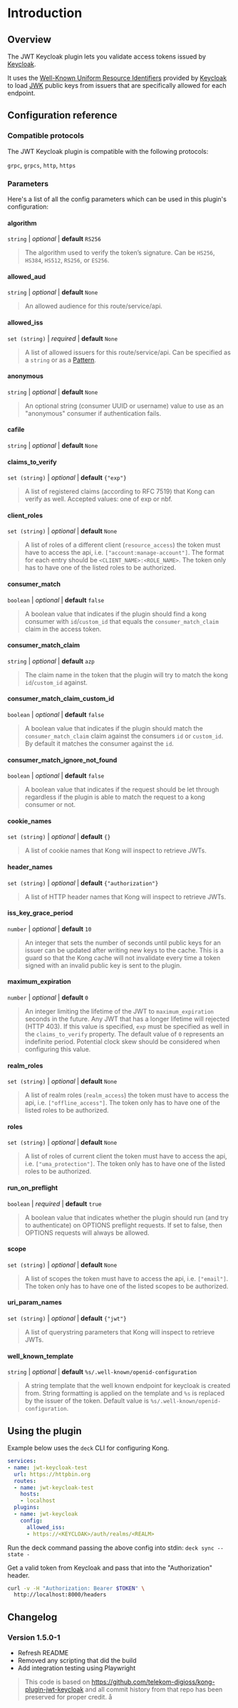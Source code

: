 # Introduction

## Overview

The JWT Keycloak plugin lets you validate access tokens issued by [Keycloak](https://www.keycloak.org/).

It uses the [Well-Known Uniform Resource Identifiers](https://tools.ietf.org/html/rfc5785) provided by [Keycloak](https://www.keycloak.org/) to load [JWK](https://tools.ietf.org/html/rfc7517) public keys from issuers that are specifically allowed for each endpoint.

## Configuration reference

### Compatible protocols

The JWT Keycloak plugin is compatible with the following protocols:

`grpc`, `grpcs`, `http`, `https`

### Parameters

Here's a list of all the config parameters which can be used in this plugin's configuration:

#### algorithm

`string` | _optional_ | **default** `RS256`

> The algorithm used to verify the token’s signature. Can be `HS256`, `HS384`, `HS512`, `RS256`, or `ES256`.

#### allowed_aud

`string` | _optional_ | **default** `None`

> An allowed audience for this route/service/api.

#### allowed_iss

`set (string)` | _required_ | **default** `None`

> A list of allowed issuers for this route/service/api. Can be specified as a `string` or as a [Pattern](http://lua-users.org/wiki/PatternsTutorial).

#### anonymous

`string` | _optional_ | **default** `None`

> An optional string (consumer UUID or username) value to use as an "anonymous" consumer if authentication fails.

#### cafile

`string` | _optional_ | **default** `None`

#### claims_to_verify

`set (string)` | _optional_ | **default** `{"exp"}`

> A list of registered claims (according to RFC 7519) that Kong can verify as well. Accepted values: one of exp or nbf.

#### client_roles

`set (string)` | _optional_ | **default** `None`

> A list of roles of a different client (`resource_access`) the token must have to access the api, i.e. `["account:manage-account"]`. The format for each entry should be `<CLIENT_NAME>:<ROLE_NAME>`. The token only has to have one of the listed roles to be authorized.

#### consumer_match

`boolean` | _optional_ | **default** `false`

> A boolean value that indicates if the plugin should find a kong consumer with `id`/`custom_id` that equals the `consumer_match_claim` claim in the access token.

#### consumer_match_claim

`string` | _optional_ | **default** `azp`

> The claim name in the token that the plugin will try to match the kong `id`/`custom_id` against.

#### consumer_match_claim_custom_id

`boolean` | _optional_ | **default** `false`

> A boolean value that indicates if the plugin should match the `consumer_match_claim` claim against the consumers `id` or `custom_id`. By default it matches the consumer against the `id`.

#### consumer_match_ignore_not_found

`boolean` | _optional_ | **default** `false`

> A boolean value that indicates if the request should be let through regardless if the plugin is able to match the request to a kong consumer or not.

#### cookie_names

`set (string)` | _optional_ | **default** `{}`

> A list of cookie names that Kong will inspect to retrieve JWTs.

#### header_names

`set (string)` | _optional_ | **default** `{"authorization"}`

> A list of HTTP header names that Kong will inspect to retrieve JWTs.

#### iss_key_grace_period

`number` | _optional_ | **default** `10`

> An integer that sets the number of seconds until public keys for an issuer can be updated after writing new keys to the cache. This is a guard so that the Kong cache will not invalidate every time a token signed with an invalid public key is sent to the plugin.

#### maximum_expiration

`number` | _optional_ | **default** `0`

> An integer limiting the lifetime of the JWT to `maximum_expiration` seconds in the future. Any JWT that has a longer lifetime will rejected (HTTP 403). If this value is specified, `exp` must be specified as well in the `claims_to_verify` property. The default value of `0` represents an indefinite period. Potential clock skew should be considered when configuring this value.

#### realm_roles

`set (string)` | _optional_ | **default** `None`

> A list of realm roles (`realm_access`) the token must have to access the api, i.e. `["offline_access"]`. The token only has to have one of the listed roles to be authorized.

#### roles

`set (string)` | _optional_ | **default** `None`

> A list of roles of current client the token must have to access the api, i.e. `["uma_protection"]`. The token only has to have one of the listed roles to be authorized.

#### run_on_preflight

`boolean` | _required_ | **default** `true`

> A boolean value that indicates whether the plugin should run (and try to authenticate) on OPTIONS preflight requests. If set to false, then OPTIONS requests will always be allowed.

#### scope

`set (string)` | _optional_ | **default** `None`

> A list of scopes the token must have to access the api, i.e. `["email"]`. The token only has to have one of the listed scopes to be authorized.

#### uri_param_names

`set (string)` | _optional_ | **default** `{"jwt"}`

> A list of querystring parameters that Kong will inspect to retrieve JWTs.

#### well_known_template

`string` | _optional_ | **default** `%s/.well-known/openid-configuration`

> A string template that the well known endpoint for keycloak is created from. String formatting is applied on the template and `%s` is replaced by the issuer of the token. Default value is `%s/.well-known/openid-configuration`.

## Using the plugin

Example below uses the `deck` CLI for configuring Kong.

```yaml
services:
- name: jwt-keycloak-test
  url: https://httpbin.org
  routes:
  - name: jwt-keycloak-test
    hosts:
    - localhost
  plugins:
  - name: jwt-keycloak
    config:
      allowed_iss:
      - https://<KEYCLOAK>/auth/realms/<REALM>
```

Run the deck command passing the above config into stdin: `deck sync --state -`

Get a valid token from Keycloak and pass that into the "Authorization" header.

```sh
curl -v -H "Authorization: Bearer $TOKEN" \
  http://localhost:8000/headers
```

## Changelog

### Version 1.5.0-1

- Refresh README
- Removed any scripting that did the build
- Add integration testing using Playwright

> This code is based on https://github.com/telekom-digioss/kong-plugin-jwt-keycloak and all commit history from that repo has been preserved for proper credit.
> å
